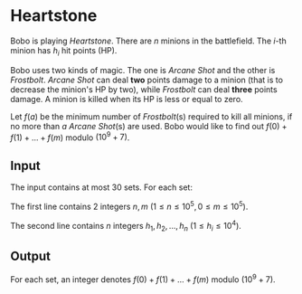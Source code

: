 # Heartstone

Bobo is playing *Heartstone*.
There are $n$ minions in the battlefield.
The $i$-th minion has $h_i$ hit points (HP).

Bobo uses two kinds of magic.
The one is *Arcane Shot* and the other is *Frostbolt*.
*Arcane Shot* can deal **two** points damage to a minion
(that is to decrease the minion's HP by two),
while *Frostbolt* can deal **three** points damage.
A minion is killed when its HP is less or equal to zero.

Let $f(a)$ be the minimum number of *Frostbolt*(s) required to kill all minions,
if no more than $a$ *Arcane Shot*(s) are used.
Bobo would like to find out $f(0) + f(1) + \dots + f(m)$ modulo $(10^9+7)$.

## Input

The input contains at most $30$ sets. For each set:

The first line contains $2$ integers $n ,m$ ($1 \leq n \leq 10^5, 0 \leq m \leq 10^5$).

The second line contains $n$ integers $h_1, h_2, \dots, h_n$ ($1 \leq h_i \leq 10^4$).

## Output

For each set, an integer denotes $f(0) + f(1) + \dots + f(m)$ modulo $(10^9+7)$.

<!--SAMPLES-->
